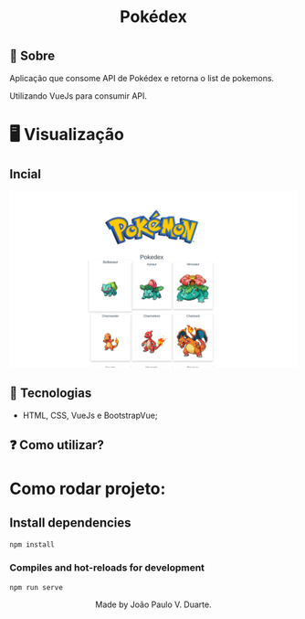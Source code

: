 <h1 align="center">Pokédex<h1>
<p align="center">
</p>

## 🔖 Sobre

<p align="center">

Aplicação que consome API de Pokédex e retorna o list de pokemons.

Utilizando VueJs para consumir API.

</p>

# 🖥️ Visualização

## Incial

<p align="center">
    <img src="src/assets/pokedex-initial.png">
</p>


## 🚀 Tecnologias

- HTML, CSS, VueJs e BootstrapVue;

## ❓ Como utilizar?

<p>

  # Como rodar projeto:

  ## Install dependencies
  ```
  npm install
  ```
  ### Compiles and hot-reloads for development
  ```
  npm run serve
```

</p>

<p align="center">
Made by João Paulo V. Duarte.
</p>
